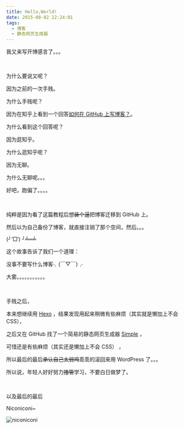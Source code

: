 ```yaml
---
title: Hello,World!
date: 2015-08-02 22:24:01
tags:
  - 博客
  - 静态网页生成器
---
```


我又来写开博感言了。。。

<br />

为什么要说又呢？

因为之前的一次手贱。

为什么手贱呢？

因为在知乎上看到一个回答[如何在 GitHub 上写博客？](http://www.zhihu.com/question/20962496/answer/25478305)。

为什么看到这个回答呢？

因为逛知乎。

为什么逛知乎呢？

因为无聊。

为什么无聊呢。。。

好吧，跑偏了。。。。

<br />

纯粹是因为看了这篇教程后想~~装个逼~~把博客迁移到 GitHub 上。

然后以为自己备份了博客，就直接注销了那个空间，然后。。。

(╯‘□′) ╯╧═╧

这个故事告诉了我们一个道理：

没事不要写什么博客╮(￣▽￣)╭

大雾。。。。。。。。。。。

<br />

手贱之后，

本来想继续用 [Hexo](https://hexo.io/zh-cn/) ，结果发现用起来稍微有些麻烦（其实就是懒加上不会 CSS），

之后又在 GitHub 找了一个简易的静态网页生成器 [Simple](https://github.com/isnowfy/simple) ，

可惜还是有些麻烦（其实还是懒加上不会 CSS） ，

所以最后的最后~~承认自己太弱鸡~~乖乖的滚回来用 WordPress 了。。。

所以说，年轻人好好努力~~撸管~~学习，不要白日做梦了。

<br />

以及最后的最后

Niconiconi~

![niconiconi](https://farm4.staticflickr.com/3665/19607707073_7fb48da3cf_o.jpg)